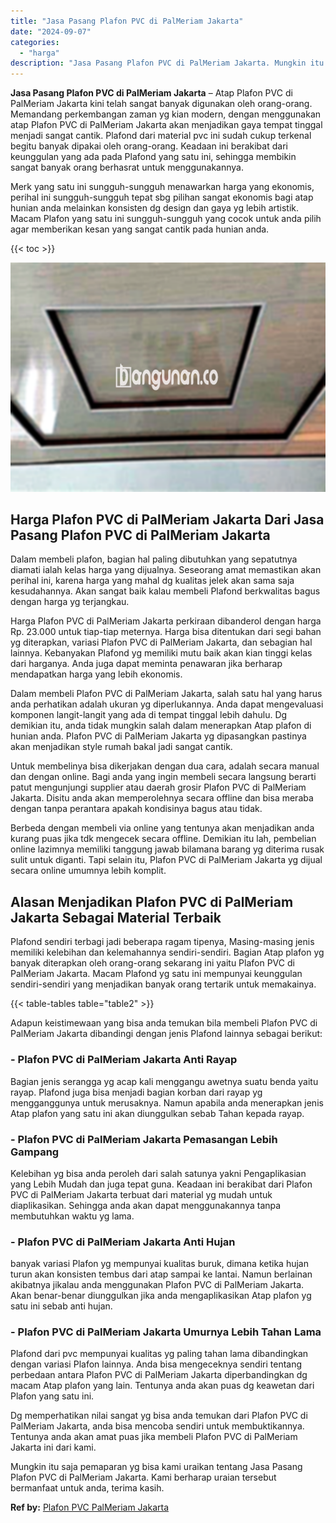```yaml
---
title: "Jasa Pasang Plafon PVC di PalMeriam Jakarta"
date: "2024-09-07"
categories: 
  - "harga"
description: "Jasa Pasang Plafon PVC di PalMeriam Jakarta. Mungkin itu saja pemaparan yg bisa kami uraikan tentang Jasa Pasang Plafon PVC di PalMeriam Jakarta. Kami berhar..."
---
```


**Jasa Pasang Plafon PVC di PalMeriam Jakarta** – Atap Plafon PVC di PalMeriam Jakarta kini telah sangat banyak digunakan oleh orang-orang. Memandang perkembangan zaman yg kian modern, dengan menggunakan atap Plafon PVC di PalMeriam Jakarta akan menjadikan gaya tempat tinggal menjadi sangat cantik. Plafond dari material pvc ini sudah cukup terkenal begitu banyak dipakai oleh orang-orang. Keadaan ini berakibat dari keunggulan yang ada pada Plafond yang satu ini, sehingga membikin sangat banyak orang berhasrat untuk menggunakannya.

Merk yang satu ini sungguh-sungguh menawarkan harga yang ekonomis, perihal ini sungguh-sungguh tepat sbg pilihan sangat ekonomis bagi atap hunian anda melainkan konsisten dg design dan gaya yg lebih artistik. Macam Plafon yang satu ini sungguh-sungguh yang cocok untuk anda pilih agar memberikan kesan yang sangat cantik pada hunian anda.

{{< toc >}}

![Jasa Pasang Plafon PVC di PalMeriam Jakarta](/images/flafond-pvc-murah14.png)

## Harga Plafon PVC di PalMeriam Jakarta Dari Jasa Pasang Plafon PVC di PalMeriam Jakarta

Dalam membeli plafon, bagian hal paling dibutuhkan yang sepatutnya diamati ialah kelas harga yang dijualnya. Seseorang amat memastikan akan perihal ini, karena harga yang mahal dg kualitas jelek akan sama saja kesudahannya. Akan sangat baik kalau membeli Plafond berkwalitas bagus dengan harga yg terjangkau.

Harga Plafon PVC di PalMeriam Jakarta perkiraan dibanderol dengan harga Rp. 23.000 untuk tiap-tiap meternya. Harga bisa ditentukan dari segi bahan yg diterapkan, variasi Plafon PVC di PalMeriam Jakarta, dan sebagian hal lainnya. Kebanyakan Plafond yg memiliki mutu baik akan kian tinggi kelas dari harganya. Anda juga dapat meminta penawaran jika berharap mendapatkan harga yang lebih ekonomis.

Dalam membeli Plafon PVC di PalMeriam Jakarta, salah satu hal yang harus anda perhatikan adalah ukuran yg diperlukannya. Anda dapat mengevaluasi komponen langit-langit yang ada di tempat tinggal lebih dahulu. Dg demikian itu, anda tidak mungkin salah dalam menerapkan Atap plafon di hunian anda. Plafon PVC di PalMeriam Jakarta yg dipasangkan pastinya akan menjadikan style rumah bakal jadi sangat cantik.

Untuk membelinya bisa dikerjakan dengan dua cara, adalah secara manual dan dengan online. Bagi anda yang ingin membeli secara langsung berarti patut mengunjungi supplier atau daerah grosir Plafon PVC di PalMeriam Jakarta. Disitu anda akan memperolehnya secara offline dan bisa meraba dengan tanpa perantara apakah kondisinya bagus atau tidak.

Berbeda dengan membeli via online yang tentunya akan menjadikan anda kurang puas jika tdk mengecek secara offline. Demikian itu lah, pembelian online lazimnya memiliki tanggung jawab bilamana barang yg diterima rusak sulit untuk diganti. Tapi selain itu, Plafon PVC di PalMeriam Jakarta yg dijual secara online umumnya lebih komplit.

## Alasan Menjadikan Plafon PVC di PalMeriam Jakarta Sebagai Material Terbaik

Plafond sendiri terbagi jadi beberapa ragam tipenya, Masing-masing jenis memiliki kelebihan dan kelemahannya sendiri-sendiri. Bagian Atap plafon yg banyak diterapkan oleh orang-orang sekarang ini yaitu Plafon PVC di PalMeriam Jakarta. Macam Plafond yg satu ini mempunyai keunggulan sendiri-sendiri yang menjadikan banyak orang tertarik untuk memakainya.

{{< table-tables table="table2" >}}

Adapun keistimewaan yang bisa anda temukan bila membeli Plafon PVC di PalMeriam Jakarta dibandingi dengan jenis Plafond lainnya sebagai berikut:

### \- Plafon PVC di PalMeriam Jakarta Anti Rayap

Bagian jenis serangga yg acap kali menggangu awetnya suatu benda yaitu rayap. Plafond juga bisa menjadi bagian korban dari rayap yg mengganggunya untuk merusaknya. Namun apabila anda menerapkan jenis Atap plafon yang satu ini akan diunggulkan sebab Tahan kepada rayap.

### \- Plafon PVC di PalMeriam Jakarta Pemasangan Lebih Gampang

Kelebihan yg bisa anda peroleh dari salah satunya yakni Pengaplikasian yang Lebih Mudah dan juga tepat guna. Keadaan ini berakibat dari Plafon PVC di PalMeriam Jakarta terbuat dari material yg mudah untuk diaplikasikan. Sehingga anda akan dapat menggunakannya tanpa membutuhkan waktu yg lama.

### \- Plafon PVC di PalMeriam Jakarta Anti Hujan

banyak variasi Plafon yg mempunyai kualitas buruk, dimana ketika hujan turun akan konsisten tembus dari atap sampai ke lantai. Namun berlainan akibatnya jikalau anda menggunakan Plafon PVC di PalMeriam Jakarta. Akan benar-benar diunggulkan jika anda mengaplikasikan Atap plafon yg satu ini sebab anti hujan.

### \- Plafon PVC di PalMeriam Jakarta Umurnya Lebih Tahan Lama

Plafond dari pvc mempunyai kualitas yg paling tahan lama dibandingkan dengan variasi Plafon lainnya. Anda bisa mengeceknya sendiri tentang perbedaan antara Plafon PVC di PalMeriam Jakarta diperbandingkan dg macam Atap plafon yang lain. Tentunya anda akan puas dg keawetan dari Plafon yang satu ini.

Dg memperhatikan nilai sangat yg bisa anda temukan dari Plafon PVC di PalMeriam Jakarta, anda bisa mencoba sendiri untuk membuktikannya. Tentunya anda akan amat puas jika membeli Plafon PVC di PalMeriam Jakarta ini dari kami.

Mungkin itu saja pemaparan yg bisa kami uraikan tentang Jasa Pasang Plafon PVC di PalMeriam Jakarta. Kami berharap uraian tersebut bermanfaat untuk anda, terima kasih.

**Ref by:** [Plafon PVC PalMeriam Jakarta](https://id.wikipedia.org/wiki/Plafon)
